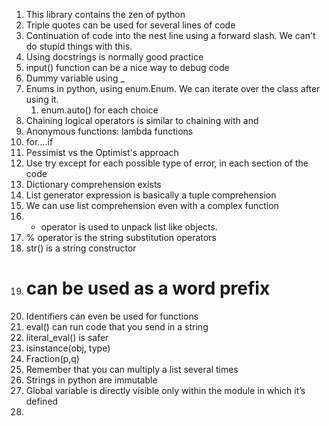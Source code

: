 1.  This library contains the zen of python
2. Triple quotes can be used for several lines of code
3. Continuation of code into the nest line using a forward slash. We can't do stupid things with this.
4. Using docstrings is normally good practice
5. input() function can be a nice way to debug code
6. Dummy variable using _
7. Enums in python, using enum.Enum. We can iterate over the class after using it.
	1. enum.auto() for each choice
8. Chaining logical operators is similar to chaining with and
9. Anonymous functions: lambda functions
10. for....if
11. Pessimist vs the Optimist's approach
12. Use try except for each possible type of error, in each section of the code
13. Dictionary comprehension exists
14. List generator expression is basically a tuple comprehension
15. We can use list comprehension even with a complex function
16. * operator is used to unpack list like objects.
17. % operator is the string substitution operators
18. str() is a string constructor
19. # can be used as a word prefix
20. Identifiers can even be used for functions
21. eval() can run code that you send in a string
22. literal_eval() is safer
23. isinstance(obj, type)
24. Fraction(p,q)
25. Remember that you can multiply a list several times
26. Strings in python are immutable
27. Global variable is directly visible only within the module in which it’s defined
28. 